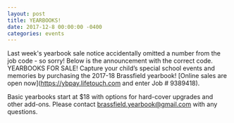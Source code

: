 ```yaml
---
layout: post
title: YEARBOOKS!
date: 2017-12-8 00:00:00 -0400
categories: events
---
```

Last week's yearbook sale notice accidentally omitted a number from the job code - so sorry!  Below is the announcement with the correct code.
YEARBOOKS FOR SALE!
Capture your child’s special school events and memories by purchasing the 2017-18 Brassfield yearbook!  [Online sales are open now](https://ybpay.lifetouch.com and enter Job # 9389418).  

Basic yearbooks start at $18 with options for hard-cover upgrades and other add-ons. Please contact [brassfield.yearbook@gmail.com](mailto:brassfield.yearbook@gmail.com) with any questions.
